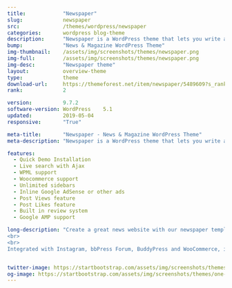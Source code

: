 ```yaml
---
title:            "Newspaper"
slug:             newspaper
src:              /themes/wordpress/newspaper
categories:       wordpress blog-theme
description:      "Newspaper is a WordPress theme that lets you write articles and blog posts with ease. We offer great support and friendly help!"
bump:             "News & Magazine WordPress Theme"
img-thumbnail:    /assets/img/screenshots/themes/newspaper.png
img-full:         /assets/img/screenshots/themes/newspaper.png
img-desc:         "Newspaper theme"
layout:           overview-theme
type:             theme
download-url:     https://themeforest.net/item/newspaper/5489609?s_rank=1
rank:             2

version:          9.7.2
software-version: WordPress    5.1
updated:          2019-05-04
responsive:       "True"

meta-title:       "Newspaper - News & Magazine WordPress Theme"
meta-description: "Newspaper is a WordPress theme that lets you write articles and blog posts with ease. We offer great support and friendly help!"

features:
  - Quick Demo Installation
  - Live search with Ajax
  - WPML support
  - Woocommerce support
  - Unlimited sidebars
  - Inline Google AdSense or other ads 
  - Post Views feature
  - Post Likes feature
  - Built in review system
  - Google AMP support 

long-description: "Create a great news website with our newspaper template. This bestseller theme is perfect for blogging and excellent for a news, newspaper, magazine, publishing or review site. It supports videos from YouTube. AMP and mobile ready. GDPR compliant, the theme is fast, simple, and easy to use for a cryptocurrency, fashion, food, lifestyle, modern, personal, travel, luxury, viral, minimal, minimalist projects and more.
<br>
<br>
Integrated with Instagram, bbPress Forum, BuddyPress and WooCommerce, it uses the best clean SEO practices. Newspaper supports responsive Google Ads and AdSense."


twitter-image: https://startbootstrap.com/assets/img/screenshots/themes/twitter/one-page-wonder.png
og-image: https://startbootstrap.com/assets/img/screenshots/themes/one-page-wonder.png
---
```

